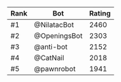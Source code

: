Rank|Bot|Rating
---|---|---
#1|@NilatacBot|2460
#2|@OpeningsBot|2303
#3|@anti-bot|2152
#4|@CatNail|2018
#5|@pawnrobot|1941
